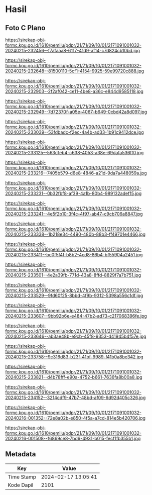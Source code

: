 # Hasil

## Foto C Plano

https://sirekap-obj-formc.kpu.go.id/1610/pemilu/pdpr/21/71/09/10/01/2171091001032-20240215-232456--f7afaaa8-6117-41d9-af14-c7d824cb10bd.jpg

https://sirekap-obj-formc.kpu.go.id/1610/pemilu/pdpr/21/71/09/10/01/2171091001032-20240215-232648--81500110-5cf1-4154-9925-59e99720c888.jpg

https://sirekap-obj-formc.kpu.go.id/1610/pemilu/pdpr/21/71/09/10/01/2171091001032-20240215-232903--2f2af042-ce11-4be8-a36c-e844d9585118.jpg

https://sirekap-obj-formc.kpu.go.id/1610/pemilu/pdpr/21/71/09/10/01/2171091001032-20240215-232949--7d72370f-a05e-4067-b649-0cbd42a8d097.jpg

https://sirekap-obj-formc.kpu.go.id/1610/pemilu/pdpr/21/71/09/10/01/2171091001032-20240215-233039--53fdbadc-f2ec-4a4b-ad33-1b91c9412dce.jpg

https://sirekap-obj-formc.kpu.go.id/1610/pemilu/pdpr/21/71/09/10/01/2171091001032-20240215-233125--563c1eb4-c638-4053-a38e-69dafa536ff0.jpg

https://sirekap-obj-formc.kpu.go.id/1610/pemilu/pdpr/21/71/09/10/01/2171091001032-20240215-233216--7405b579-d6e8-4846-a21d-9da7a448059a.jpg

https://sirekap-obj-formc.kpu.go.id/1610/pemilu/pdpr/21/71/09/10/01/2171091001032-20240215-233231--0b32fbf8-af39-4a1b-80b4-989132adef15.jpg

https://sirekap-obj-formc.kpu.go.id/1610/pemilu/pdpr/21/71/09/10/01/2171091001032-20240215-233241--4e5f2b10-3f4c-4f97-ab47-c9cb706a8847.jpg

https://sirekap-obj-formc.kpu.go.id/1610/pemilu/pdpr/21/71/09/10/01/2171091001032-20240215-233338--1b218e34-4490-480b-88b3-ff49701e4466.jpg

https://sirekap-obj-formc.kpu.go.id/1610/pemilu/pdpr/21/71/09/10/01/2171091001032-20240215-233411--bc0f5f4f-b8b2-4cd8-86b4-bf55904a2451.jpg

https://sirekap-obj-formc.kpu.go.id/1610/pemilu/pdpr/21/71/09/10/01/2171091001032-20240215-233501--4e2a39fb-771d-43a8-8ffd-8829f7a7b751.jpg

https://sirekap-obj-formc.kpu.go.id/1610/pemilu/pdpr/21/71/09/10/01/2171091001032-20240215-233529--9fd60f25-8bbd-4f9b-9312-5398a556c1df.jpg

https://sirekap-obj-formc.kpu.go.id/1610/pemilu/pdpr/21/71/09/10/01/2171091001032-20240215-233607--9bb92b6e-e484-47b2-ad73-c217068396fe.jpg

https://sirekap-obj-formc.kpu.go.id/1610/pemilu/pdpr/21/71/09/10/01/2171091001032-20240215-233646--ab3ae48b-e9cb-45f8-9353-d41945b4f57e.jpg

https://sirekap-obj-formc.kpu.go.id/1610/pemilu/pdpr/21/71/09/10/01/2171091001032-20240215-233758--9c316d83-b23f-41bf-9989-f41b0a8be342.jpg

https://sirekap-obj-formc.kpu.go.id/1610/pemilu/pdpr/21/71/09/10/01/2171091001032-20240215-233821--d4b78fff-e90a-4752-b661-7636fa8b00a8.jpg

https://sirekap-obj-formc.kpu.go.id/1610/pemilu/pdpr/21/71/09/10/01/2171091001032-20240215-234152--3214cdf9-47b7-48bd-af09-6d92d405c326.jpg

https://sirekap-obj-formc.kpu.go.id/1610/pemilu/pdpr/21/71/09/10/01/2171091001032-20240216-001352--72e8a02b-e850-4f5a-a7cd-814e5b420706.jpg

https://sirekap-obj-formc.kpu.go.id/1610/pemilu/pdpr/21/71/09/10/01/2171091001032-20240216-001508--f6869ce8-7bd6-4931-b015-fecf1fb355b1.jpg


## Metadata

| Key        | Value               |
| ---------- | ------------------- |
| Time Stamp | 2024-02-17 13:05:41 |
| Kode Dapil | 2101                |



